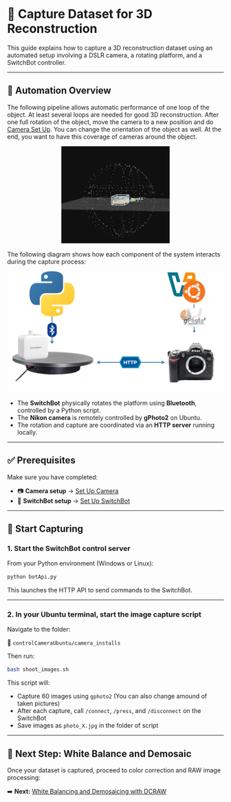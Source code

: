 # 📸 Capture Dataset for 3D Reconstruction

This guide explains how to capture a 3D reconstruction dataset using an automated setup involving a DSLR camera, a rotating platform, and a SwitchBot controller.

---

## 🧩 Automation Overview

The following pipeline allows automatic performance of one loop of the object. At least several loops are needed for good 3D reconstruction. 
After one full rotation of the object, move the camera to a new position and do [Camera Set Up](setUpCamera.md).
You can change the orientation of the object as well. 
At the end, you want to have this coverage of cameras around the object.

<p align="center">
  <img src="img/cameraLoopsAroundObject.png" alt="Camera Loops Around the Object" width="50%">
</p>

The following diagram shows how each component of the system interacts during the capture process:

![Dataset Collection Automation](img/DatasetCollectionAutomation.png)

- The **SwitchBot** physically rotates the platform using **Bluetooth**, controlled by a Python script.
- The **Nikon camera** is remotely controlled by **gPhoto2** on Ubuntu.
- The rotation and capture are coordinated via an **HTTP server** running locally.

---

## ✅ Prerequisites

Make sure you have completed:

- 📷 **Camera setup** → [Set Up Camera](setUpCamera.md)
- 🤖 **SwitchBot setup** → [Set Up SwitchBot](setUpSwitchBot.md)

---

## 🚀 Start Capturing

### 1. Start the SwitchBot control server

From your Python environment (Windows or Linux):

```bash
python botApi.py
```

This launches the HTTP API to send commands to the SwitchBot.

---

### 2. In your Ubuntu terminal, start the image capture script

Navigate to the folder:

📂 `controlCameraUbuntu/camera_installs`

Then run:

```bash
bash shoot_images.sh
```

This script will:

- Capture 60 images using `gphoto2` (You can also change amound of taken pictures)
- After each capture, call `/connect`, `/press`, and `/disconnect` on the SwitchBot
- Save images as `photo_X.jpg` in the folder of script

---

## 🎨 Next Step: White Balance and Demosaic

Once your dataset is captured, proceed to color correction and RAW image processing:

➡️ **Next:** [White Balancing and Demosaicing with DCRAW](DCRAW_WhiteBalance_Demosaic.md)

